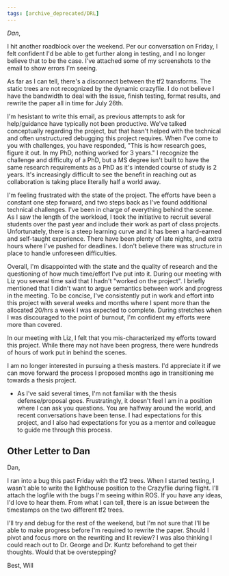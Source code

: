 ```yaml
---
tags: [archive_deprecated/DRL]
---
```

*Dan*,

I hit another roadblock over the weekend. Per our conversation on Friday, I felt confident I'd be able to get further along in testing, and I no longer believe that to be the case. I've attached some of my screenshots to the email to show errors I'm seeing. 

As far as I can tell, there's a disconnect between the tf2 transforms. The static trees are not recognized by the dynamic crazyflie. I do not believe I have the bandwidth to deal with the issue, finish testing, format results, and rewrite the paper all in time for July 26th. 

I'm hesistant to write this email, as previous attempts to ask for help/guidance have typically not been productive. We've talked conceptually regarding the project, but that hasn't helped with the technical and often unstructured debugging this project requires. When I've come to you with challenges, you have responded, "This is how research goes, figure it out. In my PhD, nothing worked for 3 years." I recognize the challenge and difficulty of a PhD, but a MS degree isn't built to have the same research requirements as a PhD as it's intended course of study is 2 years. It's increasingly difficult to see the benefit in reaching out as collaboration is taking place literally half a world away.

I'm feeling frustrated with the state of the project. The efforts have been a constant one step forward, and two steps back as I've found additional technical challenges. I've been in charge of everything behind the scene. As I saw the length of the workload, I took the initiative to recruit several students over the past year and include their work as part of class projects. Unfortunately, there is a steep learning curve and it has been a hard-earned and self-taught experience. There have been plenty of late nights, and extra hours where I've pushed for deadlines. I don't believe there was structure in place to handle unforeseen difficulties. 

Overall, I'm disappointed with the state and the quality of research and the questioning of how much time/effort I've put into it. During our meeting with Liz you several time said that I hadn't "worked on the project". I briefly mentioned that I didn't want to argue semantics between work and progress in the meeting. To be concise, I've consistently put in work and effort into this project with several weeks and months where I spent more than the allocated 20/hrs a week I was expected to complete. During stretches when I was discouraged to the point of burnout, I'm confident my efforts were more than covered.

In our meeting with Liz, I felt that you mis-characterized my efforts toward this project. While there may not have been progress, there were hundreds of hours of work put in behind the scenes. 

I am no longer interested in pursuing a thesis masters. I'd appreciate it if we can move forward the process I proposed months ago in transitioning me towards a thesis project.

- As I've said several times, I'm not familiar with the thesis defense/proposal goes. Frustratingly, it doesn't feel I am in a position where I can ask you questions. You are halfway around the world, and recent conversations have been tense. I had expectations for this project, and I also had expectations for you as a mentor and colleague to guide me through this process.

## Other Letter to Dan
Dan, 

I ran into a bug this past Friday with the tf2 trees. When I started testing, I wasn't able to write the lighthouse position to the Crazyflie during flight. I'll attach the logfile with the bugs I'm seeing within ROS. If you have any ideas, I'd love to hear them. From what I can tell, there is an issue between the timestamps on the two different tf2 trees. 

I'll try and debug for the rest of the weekend, but I'm not sure that I'll be able to make progress before I'm required to rewrite the paper. Should I pivot and focus more on the rewriting and lit review? I was also thinking I could reach out to Dr. George and Dr. Kuntz beforehand to get their thoughts. Would that be overstepping? 

Best,
Will